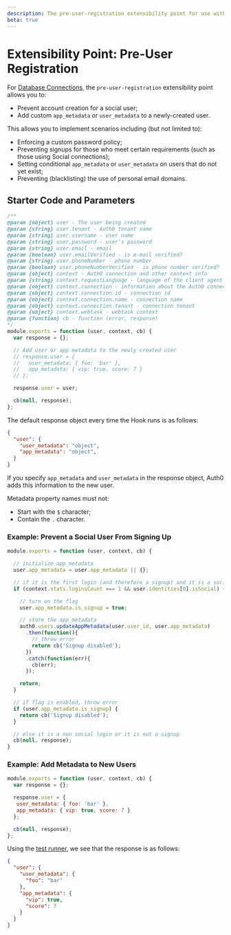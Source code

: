 ```yaml
---
description: The pre-user-registration extensibility point for use with Hooks
beta: true
---
```


# Extensibility Point: Pre-User Registration

For [Database Connections](/connections/database), the `pre-user-registration` extensibility point allows you to:

* Prevent account creation for a social user;
* Add custom `app_metadata` or `user_metadata` to a newly-created user.

This allows you to implement scenarios including (but not limited to):

* Enforcing a custom password policy;
* Preventing signups for those who meet certain requirements (such as those using Social connections);
* Setting conditional `app_metadata` or `user_metadata` on users that do not yet exist;
* Preventing (blacklisting) the use of personal email domains.

## Starter Code and Parameters

```js
/**
@param {object} user - The user being created
@param {string} user.tenant - Auth0 tenant name
@param {string} user.username - user name
@param {string} user.password - user's password
@param {string} user.email - email
@param {boolean} user.emailVerified - is e-mail verified?
@param {string} user.phoneNumber - phone number
@param {boolean} user.phoneNumberVerified - is phone number verified?
@param {object} context - Auth0 connection and other context info
@param {string} context.requestLanguage - language of the client agent
@param {object} context.connection - information about the Auth0 connection
@param {object} context.connection.id - connection id
@param {object} context.connection.name - connection name
@param {object} context.connection.tenant - connection tenant
@param {object} context.webtask - webtask context
@param {function} cb - function (error, response)
*/
module.exports = function (user, context, cb) {
  var response = {};

  // Add user or app metadata to the newly created user
  // response.user = {
  //   user_metadata: { foo: 'bar' },
  //   app_metadata: { vip: true, score: 7 }
  // };

  response.user = user;

  cb(null, response);
};
```

The default response object every time the Hook runs is as follows:

```json
{
  "user": {
    "user_metadata": "object",
    "app_metadata": "object",
  }
}
```

If you specify `app_metadata` and `user_metadata` in the response object, Auth0 adds this information to the new user.

Metadata property names must not:

* Start with the `$` character;
* Contain the `.` character.

### Example: Prevent a Social User From Signing Up

```js
module.exports = function (user, context, cb) {

  // initialize app_metadata
  user.app_metadata = user.app_metadata || {};

  // if it is the first login (and therefore a signup) and it is a social login
  if (context.stats.loginsCount === 1 && user.identities[0].isSocial) {

    // turn on the flag
    user.app_metadata.is_signup = true;

    // store the app_metadata
    auth0.users.updateAppMetadata(user.user_id, user.app_metadata)
      .then(function(){
        // throw error
        return cb('Signup disabled');
      })
      .catch(function(err){
        cb(err);
      });

    return;
  }

  // if flag is enabled, throw error
  if (user.app_metadata.is_signup) {
    return cb('Signup disabled');
  }

  // else it is a non social login or it is not a signup
  cb(null, response);
}
```

### Example: Add Metadata to New Users

```js
module.exports = function (user, context, cb) {
  var response = {};

  response.user = {
   user_metadata: { foo: 'bar' },
   app_metadata: { vip: true, score: 7 }
  };

  cb(null, response);
};
```

Using the [test runner](https://webtask.io/docs/editor/runner), we see that the response is as follows:

```json
{
  "user": {
    "user_metadata": {
      "foo": "bar"
    },
    "app_metadata": {
      "vip": true,
      "score": 7
    }
  }
}
```
